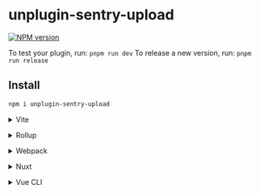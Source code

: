 # unplugin-sentry-upload

[![NPM version](https://img.shields.io/npm/v/unplugin-sentry-upload?color=a1b858&label=)](https://www.npmjs.com/package/unplugin-sentry-upload)

To test your plugin, run: `pnpm run dev`
To release a new version, run: `pnpm run release`

## Install

```bash
npm i unplugin-sentry-upload
```

<details>
<summary>Vite</summary><br>

```ts
// vite.config.ts
import Starter from 'unplugin-sentry-upload/vite'

export default defineConfig({
  plugins: [
    Starter({ /* options */ }),
  ],
})
```

Example: [`playground/`](./playground/)

<br></details>

<details>
<summary>Rollup</summary><br>

```ts
// rollup.config.js
import Starter from 'unplugin-sentry-upload/rollup'

export default {
  plugins: [
    Starter({ /* options */ }),
  ],
}
```

<br></details>


<details>
<summary>Webpack</summary><br>

```ts
// webpack.config.js
module.exports = {
  /* ... */
  plugins: [
    require('unplugin-sentry-upload/webpack')({ /* options */ })
  ]
}
```

<br></details>

<details>
<summary>Nuxt</summary><br>

```ts
// nuxt.config.js
export default {
  buildModules: [
    ['unplugin-sentry-upload/nuxt', { /* options */ }],
  ],
}
```

> This module works for both Nuxt 2 and [Nuxt Vite](https://github.com/nuxt/vite)

<br></details>

<details>
<summary>Vue CLI</summary><br>

```ts
// vue.config.js
module.exports = {
  configureWebpack: {
    plugins: [
      require('unplugin-sentry-upload/webpack')({ /* options */ }),
    ],
  },
}
```

<br></details>
